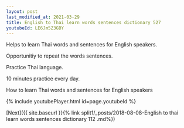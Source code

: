 ```yaml
---
layout: post
last_modified_at: 2021-03-29
title: English to Thai learn words sentences dictionary 527 
youtubeId: LE6Jm5Z3GBY
---
```

 
 
Helps to learn Thai words and sentences for English speakers.

Opportunitiy to repeat the words sentences. 

Practice Thai language. 
 
10 minutes practice every day. 
 
How to learn Thai words and sentences for English speakers 
 
{% include youtubePlayer.html id=page.youtubeId %}
 
 
[Next]({{ site.baseurl }}{% link  split1/_posts/2018-08-08-English to thai learn words sentences dictionary 112 .md%})
 
